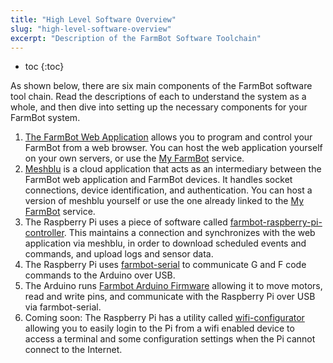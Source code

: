 ```yaml
---
title: "High Level Software Overview"
slug: "high-level-software-overview"
excerpt: "Description of the FarmBot Software Toolchain"
---
```


* toc
{:toc}

As shown below, there are six main components of the FarmBot software tool chain. Read the descriptions of each to understand the system as a whole, and then dive into setting up the necessary components for your FarmBot system.

1. [The FarmBot Web Application](https://github.com/FarmBot/farmbot-web-app) allows you to program and control your FarmBot from a web browser. You can host the web application yourself on your own servers, or use the [My FarmBot](http://my.farmbot.cc) service.
2. [Meshblu](https://github.com/FarmBot/meshblu) is a cloud application that acts as an intermediary between the FarmBot web application and FarmBot devices. It handles socket connections, device identification, and authentication. You can host a version of meshblu yourself or use the one already linked to the [My FarmBot](http://my.farmbot.cc) service.
3. The Raspberry Pi uses a piece of software called [farmbot-raspberry-pi-controller](https://github.com/FarmBot/farmbot-raspberry-pi-controller). This maintains a connection and synchronizes with the web application via meshblu, in order to download scheduled events and commands, and upload logs and sensor data.
4. The Raspberry Pi uses [farmbot-serial](https://github.com/FarmBot/farmbot-serial) to communicate G and F code commands to the Arduino over USB.
5. The Arduino runs [Farmbot Arduino Firmware](https://github.com/FarmBot/farmbot-arduino-controller) allowing it to move motors, read and write pins, and communicate with the Raspberry Pi over USB via farmbot-serial.
6. Coming soon: The Raspberry Pi has a utility called [wifi-configurator](https://github.com/FarmBot/wifi-configurator) allowing you to easily login to the Pi from a wifi enabled device to access a terminal and some configuration settings when the Pi cannot connect to the Internet.
